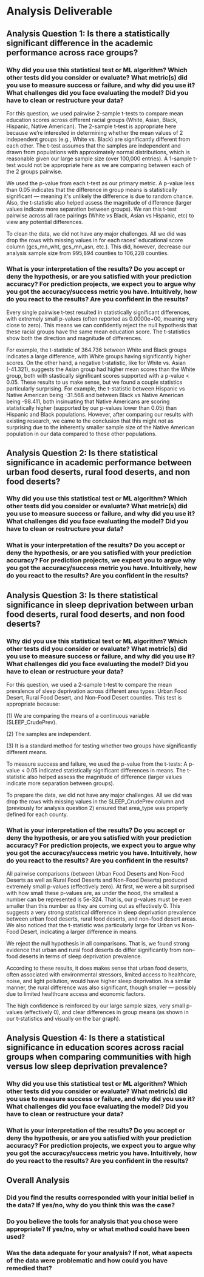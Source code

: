 # Analysis Deliverable

## Analysis Question 1: Is there a statistically significant difference in the academic performance across race groups? 

### Why did you use this statistical test or ML algorithm? Which other tests did you consider or evaluate? What metric(s) did you use to measure success or failure, and why did you use it? What challenges did you face evaluating the model? Did you have to clean or restructure your data?

For this question, we used pairwise 2-sample t-tests to compare mean education scores across different racial groups (White, Asian, Black, Hispanic, Native American). The 2-sample t-test is appropriate here because we’re interested in determining whether the mean values of 2 independent groups (e.g., White vs. Black) are significantly different from each other. The t-test assumes that the samples are independent and drawn from populations with approximately normal distributions, which is reasonable given our large sample size (over 100,000 entries). A 1-sample t-test would not be appropriate here as we are comparing between each of the 2 groups pairwise.

We used the p-value from each t-test as our primary metric. A p-value less than 0.05 indicates that the difference in group means is statistically significant — meaning it's unlikely the difference is due to random chance. Also, the t-statistic also helped assess the magnitude of difference (larger values indicate more separation between groups). We ran this t-test pairwise across all race pairings (White vs Black, Asian vs Hispanic, etc) to view any potential differences. 

To clean the data, we did not have any major challenges. All we did was drop the rows with missing values in for each races' educational score column (gcs_mn_wht, gcs_mn_asn, etc.). This did, however, decrease our analysis sample size from 995,894 counties to 106,228 counties.

### What is your interpretation of the results? Do you accept or deny the hypothesis, or are you satisfied with your prediction accuracy? For prediction projects, we expect you to argue why you got the accuracy/success metric you have. Intuitively, how do you react to the results? Are you confident in the results?

Every single pairwise t-test resulted in statistically significant differences, with extremely small p-values (often reported as 0.0000e+00, meaning very close to zero). This means we can confidently reject the null hypothesis that these racial groups have the same mean education score. The t-statistics show both the direction and magnitude of differences. 

For example, the t-statistic of 364.736 between White and Black groups indicates a large difference, with White groups having significantly higher scores. On the other hand, a negative t-statistic, like for White vs. Asian (-41.321), suggests the Asian group had higher mean scores than the White group, both with stastically significant scores supported with a p-value < 0.05. These results to us make sense, but we found a couple statistics particularly surprising. For example, the t-statistic between Hispanic vs Native American being -31.568 and between Black vs Native American being -98.411, both insinuating that Native Americans are scoring statistically higher (supported by our p-values lower than 0.05) than Hispanic and Black populations. However, after comparing our results with existing research, we came to the conclusion that this might not as surprising due to the inherently smaller sample size of the Native American population in our data compared to these other populations.

## Analysis Question 2: Is there statistical significance in academic performance between urban food deserts, rural food deserts, and non food deserts?

### Why did you use this statistical test or ML algorithm? Which other tests did you consider or evaluate? What metric(s) did you use to measure success or failure, and why did you use it? What challenges did you face evaluating the model? Did you have to clean or restructure your data?

### What is your interpretation of the results? Do you accept or deny the hypothesis, or are you satisfied with your prediction accuracy? For prediction projects, we expect you to argue why you got the accuracy/success metric you have. Intuitively, how do you react to the results? Are you confident in the results?

## Analysis Question 3: Is there statistical significance in sleep deprivation between urban food deserts, rural food deserts, and non food deserts?

### Why did you use this statistical test or ML algorithm? Which other tests did you consider or evaluate? What metric(s) did you use to measure success or failure, and why did you use it? What challenges did you face evaluating the model? Did you have to clean or restructure your data?

For this question, we used a 2-sample t-test to compare the mean prevalence of sleep deprivation across different area types: Urban Food Desert, Rural Food Desert, and Non–Food Desert counties. This test is appropriate because:

(1) We are comparing the means of a continuous variable (SLEEP_CrudePrev).

(2) The samples are independent.

(3) It is a standard method for testing whether two groups have significantly different means.

To measure success and failure, we used the p-value from the t-tests:
A p-value < 0.05 indicated statistically significant differences in means. The t-statistic also helped assess the magnitude of difference (larger values indicate more separation between groups).

To prepare the data, we did not have any major challenges. All we did was drop the rows with missing values in the SLEEP_CrudePrev column and (previously for analysis question 2) ensured that area_type was properly defined for each county.

### What is your interpretation of the results? Do you accept or deny the hypothesis, or are you satisfied with your prediction accuracy? For prediction projects, we expect you to argue why you got the accuracy/success metric you have. Intuitively, how do you react to the results? Are you confident in the results?

All pairwise comparisons (between Urban Food Deserts and Non-Food Deserts as well as Rural Food Deserts and Non-Food Deserts) produced extremely small p-values (effectively zero). At first, we were a bit surprised with how small these p-values are, as under the hood, the smallest a number can be represented is 5e-324. That is, our p-values must be even smaller than this number as they are coming out as effectively 0. This suggests a very strong statistical difference in sleep deprivation prevalence between urban food deserts, rural food deserts, and non–food desert areas. We also noticed that the t-statistic was particularly large for Urban vs Non-Food Desert, indicating a larger difference in means.

We reject the null hypothesis in all comparisons. That is, we found strong evidence that urban and rural food deserts do differ significantly from non–food deserts in terms of sleep deprivation prevalence.

According to these results, it does makes sense that urban food deserts, often associated with environmental stressors, limited access to healthcare, noise, and light pollution, would have higher sleep deprivation. In a similar manner, the rural difference was also significant, though smaller — possibly due to limited healthcare access and economic factors.

The high confidence is reinforced by our large sample sizes, very small p-values (effectively 0), and clear differences in group means (as shown in our t-statistics and visually on the bar graph).

## Analysis Question 4: Is there a statistical significance in education scores across racial groups when comparing communities with high versus low sleep deprivation prevalence?

### Why did you use this statistical test or ML algorithm? Which other tests did you consider or evaluate? What metric(s) did you use to measure success or failure, and why did you use it? What challenges did you face evaluating the model? Did you have to clean or restructure your data?

### What is your interpretation of the results? Do you accept or deny the hypothesis, or are you satisfied with your prediction accuracy? For prediction projects, we expect you to argue why you got the accuracy/success metric you have. Intuitively, how do you react to the results? Are you confident in the results?

## Overall Analysis
### Did you find the results corresponded with your initial belief in the data? If yes/no, why do you think this was the case?

### Do you believe the tools for analysis that you chose were appropriate? If yes/no, why or what method could have been used?

### Was the data adequate for your analysis? If not, what aspects of the data were problematic and how could you have remedied that?


